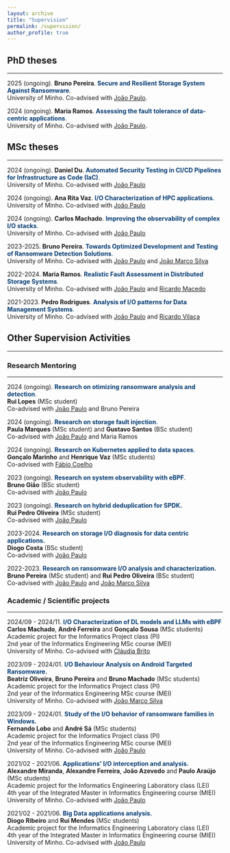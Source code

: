 ```yaml
---
layout: archive
title: "Supervision"
permalink: /supervision/
author_profile: true
---
```


## PhD theses
<hr/>

2025 (ongoing). **Bruno Pereira**.
<span style="color:#063c72">**Secure and Resilient Storage System Against Ransomware**.</span><br>
University of Minho.
Co-advised with [João Paulo](https://jtpaulo.github.io).

2024 (ongoing). **Maria Ramos**.
<span style="color:#063c72">**Assessing the fault tolerance of data-centric applications**.</span><br>
University of Minho.
Co-advised with [João Paulo](https://jtpaulo.github.io).<br>

## MSc theses
<hr/>

<!-- ### Ongoing
<hr> -->

2024 (ongoing). **Daniel Du**.
<span style="color:#063c72">**Automated Security Testing in CI/CD Pipelines for Infrastructure as Code (IaC)**.</span><br>
University of Minho.
Co-advised with [João Paulo](https://jtpaulo.github.io)

2024 (ongoing). **Ana Rita Vaz**.
<span style="color:#063c72">**I/O Characterization of HPC applications**.</span><br>
University of Minho.
Co-advised with [João Paulo](https://jtpaulo.github.io)

2024 (ongoing). **Carlos Machado**.
<span style="color:#063c72">**Improving the observability of complex I/O stacks**.</span><br>
University of Minho.
Co-advised with [João Paulo](https://jtpaulo.github.io)

2023-2025. **Bruno Pereira**.
<span style="color:#063c72">**Towards Optimized Development and Testing of Ransomware Detection Solutions**.</span><br>
University of Minho.
Co-advised with [João Paulo](https://jtpaulo.github.io) and [João Marco Silva](https://www.inesctec.pt/en/people/joao-marco)

<!-- ### Concluded
<hr> -->

2022-2024. **Maria Ramos**.
<span style="color:#063c72">**Realistic Fault Assessment in Distributed Storage Systems**.</span><br>
University of Minho.
Co-advised with [João Paulo](https://jtpaulo.github.io) and [Ricardo Macedo](https://rgmacedo.github.io)<br>

2021-2023. **Pedro Rodrigues**.
<span style="color:#063c72">**Analysis of I/O patterns for Data Management Systems**.</span><br>
University of Minho.
Co-advised with [João Paulo](https://jtpaulo.github.io) and [Ricardo Vilaça](https://www.inesctec.pt/en/people/ricardo-pereira-vilaca)<br>


## Other Supervision Activities
<hr/>

### Research Mentoring
<hr/>

2024 (ongoing). <span style="color:#063c72">**Research on otimizing ransomware analysis and detection**.</span><br>
**Rui Lopes** (MSc student)<br>
Co-advised with [João Paulo](https://jtpaulo.github.io) and Bruno Pereira

2024 (ongoing). <span style="color:#063c72">**Research on storage fault injection**.</span><br>
**Paula Marques** (MSc student) and **Gustavo Santos** (BSc student)<br>
Co-advised with [João Paulo](https://jtpaulo.github.io) and Maria Ramos

2024 (ongoing). <span style="color:#063c72">**Research on Kubernetes applied to data spaces**.</span><br>
**Gonçalo Marinho** and **Henrique Vaz** (MSc students)<br>
Co-advised with [Fábio Coelho](https://www.inesctec.pt/en/people/fabio-andre-coelho)

<!-- <span style="color:#063c72">**Research on full-stack storage observability with eBPF**.</span> 2024 (ongoing)<br>
**Carlos Machado** (MSc student).<br>
Co-advised with [João Paulo](https://jtpaulo.github.io). -->

2023 (ongoing). <span style="color:#063c72">**Research on system observability with eBPF**.</span><br>
**Bruno Gião** (BSc student)<br>
Co-advised with [João Paulo](https://jtpaulo.github.io)

2023 (ongoing). <span style="color:#063c72">**Research on hybrid deduplication for SPDK.**</span><br>
**Rui Pedro Oliveira** (MSc student)<br>
Co-advised with [João Paulo](https://jtpaulo.github.io)

2023-2024. <span style="color:#063c72">**Research on storage I/O diagnosis for data centric applications.**</span><br>
**Diogo Costa** (BSc student)<br>
Co-advised with [João Paulo](https://jtpaulo.github.io)

2022-2023. <span style="color:#063c72">**Research on ransomware I/O analysis and characterization.**</span><br>
**Bruno Pereira** (MSc student) and **Rui Pedro Oliveira** (BSc student)<br>
Co-advised with [João Paulo](https://jtpaulo.github.io) and [João Marco Silva](https://www.inesctec.pt/en/people/joao-marco)



### Academic / Scientific projects
<hr/>

2024/09 - 2024/11. <span style="color:#063c72">**I/O Characterization of DL models and LLMs with eBPF**</span><br>
**Carlos Machado**, **André Ferreira** and **Gonçalo Sousa** (MSc students)<br>
Academic project for the Informatics Project class (PI)<br>
2nd year of the Informatics Engineering MSc course (MEI)<br>
University of Minho. Co-advised with [Cláudia Brito](https://claudiavmbrito.github.io)

2023/09 - 2024/01. <span style="color:#063c72">**I/O Behaviour Analysis on Android Targeted Ransomware.**</span><br>
**Beatriz Oliveira**, **Bruno Pereira** and **Bruno Machado** (MSc students)<br>
Academic project for the Informatics Project class (PI)<br>
2nd year of the Informatics Engineering MSc course (MEI)<br>
University of Minho. Co-advised with [João Marco Silva](https://www.inesctec.pt/en/people/joao-marco)

2023/09 - 2024/01. <span style="color:#063c72">**Study of the I/O behavior of ransomware families in Windows.**</span><br>
**Fernando Lobo** and **André Sá** (MSc students)<br>
Academic project for the Informatics Project class (PI)<br>
2nd year of the Informatics Engineering MSc course (MEI)<br>
University of Minho. Co-advised with [João Paulo](https://jtpaulo.github.io)


2021/02 - 2021/06. <span style="color:#063c72">**Applications' I/O interception and analysis.**</span><br>
**Alexandre Miranda**, **Alexandre Ferreira**, **João Azevedo** and **Paulo Araújo** (MSc students)<br>
Academic project for the Informatics Engineering Laboratory class (LEI)<br>
4th year of the Integrated Master in Informatics Engineering course (MIEI)<br>
University of Minho. Co-advised with [João Paulo](https://jtpaulo.github.io)

2021/02 - 2021/06. <span style="color:#063c72">**Big Data applications analysis.**</span><br>
**Diogo Ribeiro** and **Rui Mendes** (MSc students)<br>
Academic project for the Informatics Engineering Laboratory class (LEI)<br>
4th year of the Integrated Master in Informatics Engineering course (MIEI)<br>
University of Minho. Co-advised with [João Paulo](https://jtpaulo.github.io)
